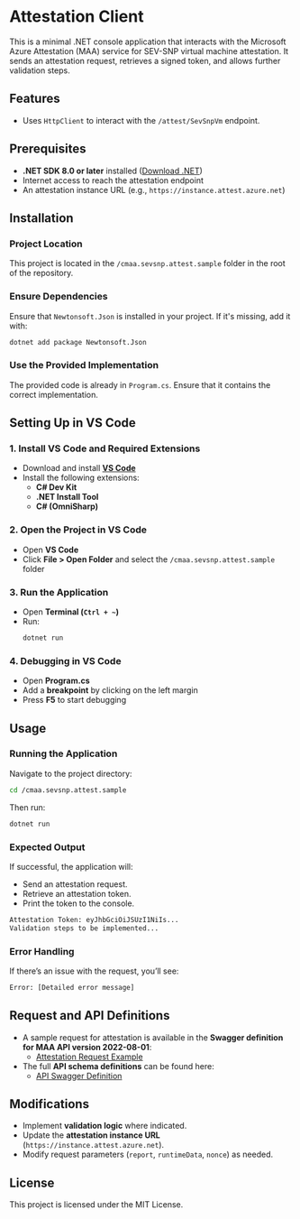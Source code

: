 # Attestation Client

This is a minimal .NET console application that interacts with the Microsoft Azure Attestation (MAA) service for SEV-SNP virtual machine attestation. It sends an attestation request, retrieves a signed token, and allows further validation steps.

## Features

- Uses `HttpClient` to interact with the `/attest/SevSnpVm` endpoint.

## Prerequisites

- **.NET SDK 8.0 or later** installed ([Download .NET](https://dotnet.microsoft.com/download))
- Internet access to reach the attestation endpoint
- An attestation instance URL (e.g., `https://instance.attest.azure.net`)

## Installation

### Project Location
This project is located in the `/cmaa.sevsnp.attest.sample` folder in the root of the repository.

### Ensure Dependencies

Ensure that `Newtonsoft.Json` is installed in your project. If it's missing, add it with:

```sh
dotnet add package Newtonsoft.Json
```

### Use the Provided Implementation

The provided code is already in `Program.cs`. Ensure that it contains the correct implementation.

## Setting Up in VS Code

### 1. Install VS Code and Required Extensions
- Download and install **[VS Code](https://code.visualstudio.com/)**
- Install the following extensions:
  - **C# Dev Kit**
  - **.NET Install Tool**
  - **C# (OmniSharp)**

### 2. Open the Project in VS Code
- Open **VS Code**
- Click **File > Open Folder** and select the `/cmaa.sevsnp.attest.sample` folder

### 3. Run the Application
- Open **Terminal (`Ctrl + ~`)**
- Run:
  ```sh
  dotnet run
  ```

### 4. Debugging in VS Code
- Open **Program.cs**
- Add a **breakpoint** by clicking on the left margin
- Press **F5** to start debugging

## Usage

### Running the Application

Navigate to the project directory:
```sh
cd /cmaa.sevsnp.attest.sample
```
Then run:
```sh
dotnet run
```

### Expected Output

If successful, the application will:

- Send an attestation request.
- Retrieve an attestation token.
- Print the token to the console.

```sh
Attestation Token: eyJhbGciOiJSUzI1NiIs...
Validation steps to be implemented...
```

### Error Handling

If there’s an issue with the request, you’ll see:

```sh
Error: [Detailed error message]
```

## Request and API Definitions

- A sample request for attestation is available in the **Swagger definition for MAA API version 2022-08-01**:
  - [Attestation Request Example](https://github.com/Azure/azure-rest-api-specs/blob/main/specification/attestation/data-plane/Microsoft.Attestation/stable/2022-08-01/examples/AttestSevSnpVm.json)
- The full **API schema definitions** can be found here:
  - [API Swagger Definition](https://github.com/Azure/azure-rest-api-specs/blob/main/specification/attestation/data-plane/Microsoft.Attestation/stable/2022-08-01/attestation.json)

## Modifications

- Implement **validation logic** where indicated.
- Update the **attestation instance URL** (`https://instance.attest.azure.net`).
- Modify request parameters (`report`, `runtimeData`, `nonce`) as needed.

## License

This project is licensed under the MIT License.

